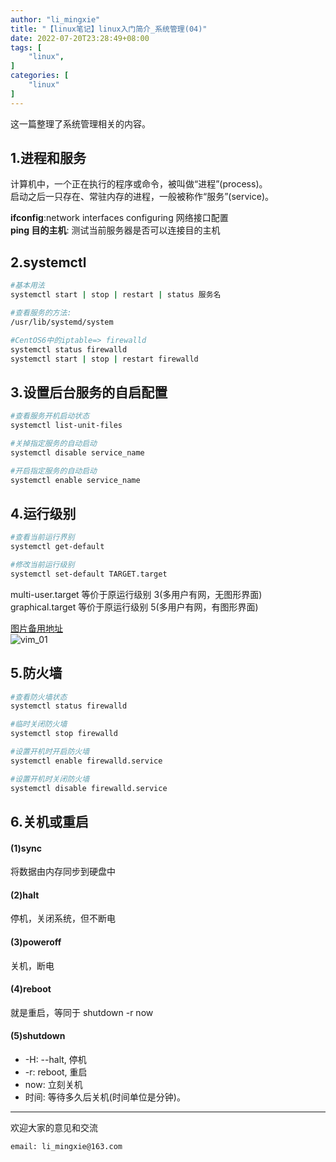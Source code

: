 ```yaml
---
author: "li_mingxie"
title: "【linux笔记】linux入门简介_系统管理(04)"
date: 2022-07-20T23:28:49+08:00
tags: [
    "linux",
]
categories: [
    "linux"
]
---
```


这一篇整理了系统管理相关的内容。<!--more-->  

## 1.进程和服务

计算机中，一个正在执行的程序或命令，被叫做“进程”(process)。  
启动之后一只存在、常驻内存的进程，一般被称作“服务”(service)。  

**ifconfig**:network interfaces configuring 网络接口配置  
**ping 目的主机**: 测试当前服务器是否可以连接目的主机

## 2.systemctl

```bash
#基本用法
systemctl start | stop | restart | status 服务名

#查看服务的方法:
/usr/lib/systemd/system

#CentOS6中的iptable=> firewalld
systemctl status firewalld
systemctl start | stop | restart firewalld
```

## 3.设置后台服务的自启配置

```bash
#查看服务开机启动状态
systemctl list-unit-files 

#关掉指定服务的自动启动
systemctl disable service_name 

#开启指定服务的自动启动
systemctl enable service_name
```

## 4.运行级别

```bash
#查看当前运行界别
systemctl get-default

#修改当前运行级别
systemctl set-default TARGET.target
```

multi-user.target 等价于原运行级别 3(多用户有网，无图形界面)  
graphical.target 等价于原运行级别 5(多用户有网，有图形界面)  

[图片备用地址](https://limingxie.github.io/images/system/linux/runlevel_01.png)  
![vim_01](https://mingxie-blog.oss-cn-beijing.aliyuncs.com/image/system/linux/runlevel_01.png)

## 5.防火墙

```bash
#查看防火墙状态
systemctl status firewalld

#临时关闭防火墙
systemctl stop firewalld

#设置开机时开启防火墙
systemctl enable firewalld.service

#设置开机时关闭防火墙
systemctl disable firewalld.service
```

## 6.关机或重启

#### (1)sync

将数据由内存同步到硬盘中

#### (2)halt

停机，关闭系统，但不断电

#### (3)poweroff

关机，断电

#### (4)reboot

就是重启，等同于 shutdown -r now

#### (5)shutdown

* -H: --halt, 停机
* -r: reboot, 重启
* now: 立刻关机
* 时间: 等待多久后关机(时间单位是分钟)。

----------------------------------------------
欢迎大家的意见和交流

`email: li_mingxie@163.com`
